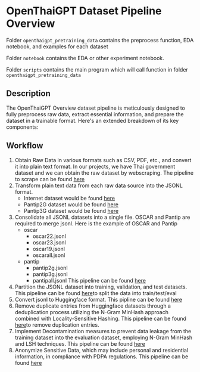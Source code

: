 # OpenThaiGPT Dataset Pipeline Overview

Folder `openthaigpt_pretraining_data` contains the preprocess function, EDA notebook, and examples for each dataset

Folder `notebook` contains the EDA or other experiment notebook.

Folder `scripts` contains the main program which will call function in folder `openthaigpt_pretraining_data`

## Description

The OpenThaiGPT Overview dataset pipeline is meticulously designed to fully preprocess raw data, extract essential information, and prepare the dataset in a trainable format. Here's an extended breakdown of its key components:

## Workflow

1. Obtain Raw Data in various formats such as CSV, PDF, etc., and convert it into plain text format. In our projects, we have Thai government dataset and we can obtain the raw dataset by webscraping. The pipeline to scrape can be found [here](scripts/crawl_thaigov)
2. Transform plain text data from each raw data source into the JSONL format.
    * Internet dataset would be found [here](scripts/internet)
    * Pantip2G dataset would be found [here](scripts/pantip_2G)
    * Pantip3G dataset would be found [here](scripts/pantip_3G)
3. Consolidate all JSONL datasets into a single file. OSCAR and Pantip are required to merge jsonl. Here is the example of OSCAR and Pantip
    * oscar
        * oscar22.jsonl
        * oscar23.jsonl
        * oscar19.jsonl
        * oscarall.jsonl
    * pantip
        * pantip2g.jsonl
        * pantip3g.jsonl
        * pantipall.jsonl
This pipeline can be found [here](scripts/merge_jsonl)
4. Partition the JSONL dataset into training, validation, and test datasets. This pipeline can be found [here](scripts/split_data )to split the data into train/test/eval
5. Convert jsonl to Huggingface format. This pipline can be found [here](scripts/huggingface_create)
6. Remove duplicate entries from Huggingface datasets through a deduplication process utilizing the N-Gram MinHash approach combined with Locality-Sensitive Hashing. This pipeline can be found [here](scripts/deduplication )to remove duplication entries.
7. Implement Decontamination measures to prevent data leakage from the training dataset into the evaluation dataset, employing N-Gram MinHash and LSH techniques. This pipeline can be found [here](scripts/decontamination)
8. Anonymize Sensitive Data, which may include personal and residential information, in compliance with PDPA regulations. This pipeline can be found [here](scripts/blind_pdpa)



